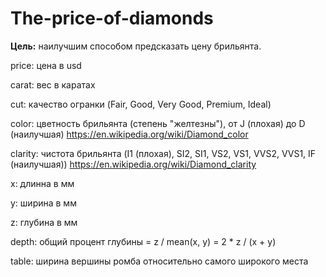 # The-price-of-diamonds

__Цель:__
наилучшим способом предсказать цену брильянта.

price: цена в usd

carat: вeс в каратах

cut: качество огранки (Fair, Good, Very Good, Premium, Ideal)

color: цветность брильянта (степень "желтезны"), от J (плохая) до D (наилучшая) https://en.wikipedia.org/wiki/Diamond_color

clarity: чистота брильянта (I1 (плохая), SI2, SI1, VS2, VS1, VVS2, VVS1, IF (наилучшая)) https://en.wikipedia.org/wiki/Diamond_clarity

x: длинна в мм

y: ширина в мм

z: глубина в мм

depth: общий процент глубины = z / mean(x, y) = 2 * z / (x + y)

table: ширина вершины ромба относительно самого широкого места



